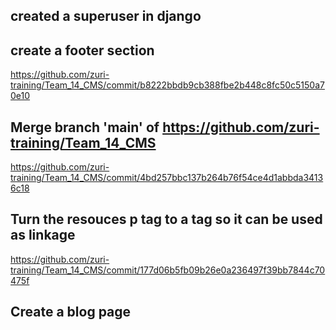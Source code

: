 ## created a superuser in django

## create a footer section
https://github.com/zuri-training/Team_14_CMS/commit/b8222bbdb9cb388fbe2b448c8fc50c5150a70e10

## Merge branch 'main' of https://github.com/zuri-training/Team_14_CMS
https://github.com/zuri-training/Team_14_CMS/commit/4bd257bbc137b264b76f54ce4d1abbda34136c18

## Turn the resouces p tag to a tag so it can be used as linkage
https://github.com/zuri-training/Team_14_CMS/commit/177d06b5fb09b26e0a236497f39bb7844c70475f

## Create a blog page